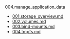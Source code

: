 004.manage_application_data
  + [001.storage_overview.md](001.storage_overview.md)
  + [002.volumes.md](002.volumes.md)
  + [003.bind-mounts.md](003.bind-mounts.md)
  + [004.tmpfs.md](004.tmpfs.md)
